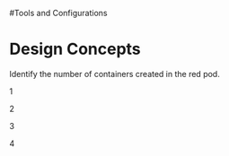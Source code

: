 #Tools and Configurations
# Design Concepts

Identify the number of containers created in the red pod.



1


2


3


4
